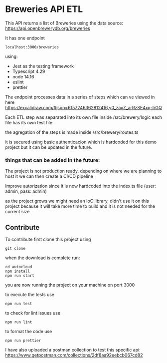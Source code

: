 # Breweries API ETL

This API returns a list of Breweries using the data source: https://api.openbrewerydb.org/breweries

It has one endpoint
```
localhost:3000/breweries
```
using:
 - Jest as the testing framework
 - Typescript 4.29
 - node 14.16
 - eslint 
 - prettier

 The endpoint processes data in a series of steps which can ve viewed in here
 https://excalidraw.com/#json=6157246362812416,y0_zaxZ_arRzSE4xq-IrGQ

Each ETL step was separated into its own file inside /src/brewery/logic
each file has its own test file

the agregation of the steps is made inside /src/brewery/routes.ts

it is secured using basic authenticacion which is hardcoded for this demo project but it can be updated in the future.

### things that can be added in the future:

The project is not production ready, depending on where we are planning to host it we can then create a CI/CD pipeline

Improve autorization since it is now hardcoded into the index.ts file (user: admin, pass: admin)

as the project grows we might need an IoC library, didn't use it on this project because it will take more time to build and it is not needed for the current size

## Contribute
To contribute first clone this project using 
```
git clone
```
when the download is complete run:
```
cd autocloud
npm install
npm run start
```
you are now running the project on your machine on port 3000

to execute the tests use
```
npm run test
```

to check for lint issues use
```
npm run lint
```
to format the code use
```
npm run prettier
```

I have also uploaded a postman collection to test this specific api:
https://www.getpostman.com/collections/2df8aa92eebcb067cd82